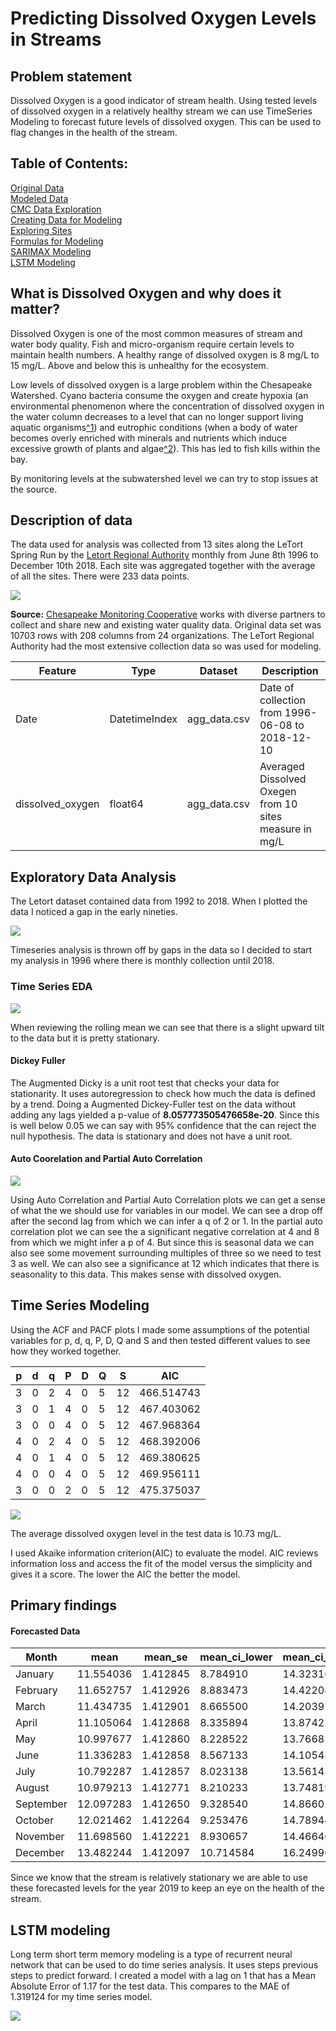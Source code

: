 # Predicting Dissolved Oxygen Levels in Streams

## Problem statement
Dissolved Oxygen is a good indicator of stream health. Using tested levels of dissolved oxygen in a relatively healthy stream we can use TimeSeries Modeling to forecast future levels of dissolved oxygen. This can be used to flag changes in the health of the stream.

## Table of Contents:
[Original Data](./Data/cmcWaterQualitySamples.csv)  
[Modeled Data](./Data/DO_data.csv)  
[CMC Data Exploration](./Water_Quality_EDA.ipynb)  
[Creating Data for Modeling](./File_creation.py)  
[Exploring Sites](./Dissolved_Oxygen_Sites_exploration.ipynb)  
[Formulas for Modeling](./my_imports.py)  
[SARIMAX Modeling](./Dissolved_Oxygen_modeling.ipynb)  
[LSTM Modeling](./Dissolved_Oxygen_modeling-LSTM.ipynb)

## What is Dissolved Oxygen and why does it matter?
Dissolved Oxygen is one of the most common measures of stream and water body quality. Fish and micro-organism require certain levels to maintain health numbers. A healthy range of dissolved oxygen is 8 mg/L to 15 mg/L. Above and below this is unhealthy for the ecosystem.

Low levels of dissolved oxygen is a large problem within the Chesapeake Watershed. Cyano bacteria consume the oxygen and create hypoxia (an environmental phenomenon where the concentration of dissolved oxygen in the water column decreases to a level that can no longer support living aquatic organisms[^1](https://gulfhypoxia.net/about-hypoxia/)) and eutrophic conditions (when a body of water becomes overly enriched with minerals and nutrients which induce excessive growth of plants and algae[^2](https://www.nature.com/scitable/knowledge/library/eutrophication-causes-consequences-and-controls-in-aquatic-102364466)). This has led to fish kills within the bay.

By monitoring levels at the subwatershed level we can try to stop issues at the source.


## Description of data
The data used for analysis was collected from 13 sites along the LeTort Spring Run by the [Letort Regional Authority](http://www.letort.org/) monthly from June 8th 1996 to December 10th 2018. Each site was aggregated together with the average of all the sites. There were 233 data points.

![](./Images/Map_1.png)

**Source:** [Chesapeake Monitoring Cooperative](https://www.chesapeakemonitoringcoop.org/) works with diverse partners to collect and share new and existing water quality data. Original data set was 10703 rows with 208 columns from 24 organizations. The LeTort Regional Authority had the most extensive collection data so was used for modeling.

|Feature|Type|Dataset|Description|                     
|---|---|---|---|
|Date|DatetimeIndex|agg_data.csv|Date of collection from 1996-06-08 to 2018-12-10
|dissolved_oxygen|float64|agg_data.csv|Averaged Dissolved Oxegen from 10 sites measure in mg/L

## Exploratory Data Analysis  

The Letort dataset contained data from 1992 to 2018. When I plotted the data I noticed a gap in the early nineties.

![](./Images/DO_sample_letort.png)

Timeseries analysis is thrown off by gaps in the data so I decided to start my analysis in 1996 where there is monthly collection until 2018.

### Time Series EDA

![](./Images/Rolling_mean_3.png)

When reviewing the rolling mean we can see that there is a slight upward tilt to the data but it is pretty stationary.

#### Dickey Fuller
The Augmented Dicky is a unit root test that checks your data for stationarity. It uses autoregression to check how much the data is defined by a trend. Doing a Augmented Dickey-Fuller test on the data without adding any lags yielded a p-value of **8.057773505476658e-20**. Since this is well below 0.05 we can say with 95% confidence that the can reject the null hypothesis. The data is stationary and does not have a unit root.

#### Auto Coorelation and Partial Auto Correlation

![](./Images/acf_pacf_12.png)

Using Auto Correlation and Partial Auto Correlation plots we can get a sense of what the we should use for variables in our model. We can see a drop off after the second lag from which we can infer a q of 2 or 1. In the partial auto correlation plot we can see the a significant negative correlation at 4 and 8 from which we might infer a p of 4. But since this is seasonal data we can also see some movement surrounding multiples of three so we need to test 3 as well. We can also see a significance at 12 which indicates that there is seasonality to this data. This makes sense with dissolved oxygen.

## Time Series Modeling

Using the ACF and PACF plots I made some assumptions of the potential variables for p, d, q, P, D, Q and S and then tested different values to see how they worked together.


|p|d|q|P|D|Q|S|AIC|                     
|---|---|---|---|---|---|---|---|
3|0|2|4|0|5|12|466.514743
3|0|1|4|0|5|12|467.403062
3|0|0|4|0|5|12|467.968364
4|0|2|4|0|5|12|468.392006
4|0|1|4|0|5|12|469.380625
4|0|0|4|0|5|12|469.956111
3|0|0|2|0|5|12|475.375037

![](./Images/SARIMAX302.png)

The average dissolved oxygen level in the test data is 10.73 mg/L.

I used Akaike information criterion(AIC) to evaluate the model. AIC reviews information loss and access the fit of the model versus the simplicity and gives it a score. The lower the AIC the better the model.

## Primary findings

#### Forecasted Data

Month|	mean |	mean_se	| mean_ci_lower |	mean_ci_upper
|---|---|---|---|---|
January|	11.554036	|1.412845|	8.784910|	14.323161
February	|11.652757|	1.412926|	8.883473|	14.422040
March|11.434735	|1.412901	|8.665500	|14.203971
April|11.105064	|1.412868|	8.335894|	13.874235
May|10.997677	|1.412860|	8.228522|	13.766833
June|11.336283	|1.412858|	8.567133|	14.105434
July|10.792287|	1.412857|	8.023138|	13.561436
August|10.979213	|1.412771|	8.210233|	13.748193
September|12.097283	|1.412650|	9.328540|	14.866026
October|12.021462|	1.412264|	9.253476|	14.789448
November|11.698560|	1.412221|	8.930657|	14.466463
December|13.482244|	1.412097|	10.714584|	16.249904

Since we know that the stream is relatively stationary we are able to use these forecasted levels for the year 2019 to keep an eye on the health of the stream.

## LSTM modeling
Long term short term memory modeling is a type of recurrent neural network that can be used to do time series analysis. It uses steps previous steps to predict forward. I created a model with a lag on 1 that has a Mean Absolute Error of 1.17 for the test data. This compares to the MAE of 1.319124 for my time series model.

![](./Images/LSTM_plot.png)

